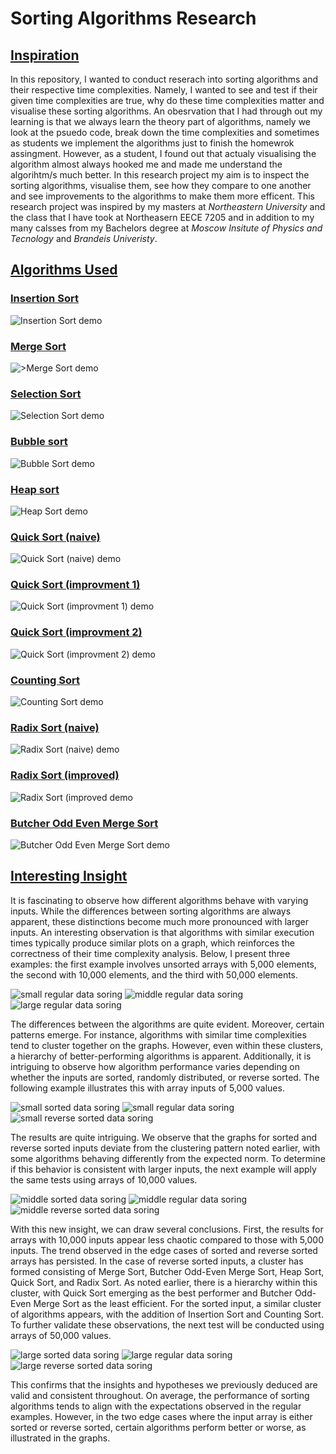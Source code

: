 ﻿# Sorting Algorithms Research

## <ins>Inspiration<ins>
In this repository, I wanted to conduct reserach into sorting algorithms and their respective time complexities. Namely, I wanted to see and test if their given time complexities are true, why do these time complexities matter and visualise these sorting algorithms. An obesrvation that I had through out my learning is that we always learn the theory part of algorithms, namely we look at the psuedo code, break down the time complexities and sometimes as students we implement the algorithms just to finish the homewrok assingment. However, as a student, I found out that actualy visualising the algorithm almost always hooked me and made me understand the algorihtm/s much better. In this research project my aim is to inspect the sorting algorithms, visualise them, see how they compare to one another and see improvements to the algorithms to make them more efficent. This research project was inspired by my masters at *Northeastern University* and the class that I have took at Northeasern EECE 7205 and in addition to my many calsses from my Bachelors degree at *Moscow Insitute of Physics and Tecnology* and *Brandeis Univeristy*.

## <ins>Algorithms Used<ins>

### <ins>Insertion Sort<ins>

![Insertion Sort demo](gifs/insertion_sort_animation.gif)

### <ins>Merge Sort<ins>

![>Merge Sort demo](gifs/merge_sort_animation.gif)

### <ins>Selection Sort<ins>

![Selection Sort demo](gifs/selection_sort_animation.gif)

### <ins>Bubble sort<ins>

![Bubble Sort demo](gifs/bubble_sort_animation.gif)

### <ins>Heap sort<ins>

![Heap Sort demo](gifs/heap_sort_animation.gif)

### <ins>Quick Sort (naive)<ins>

![Quick Sort (naive) demo](gifs/quick_sort_naive_animation.gif)

### <ins>Quick Sort (improvment 1)<ins>

![Quick Sort (improvment 1) demo](gifs/quick_sort_impr_1_animation.gif)

### <ins>Quick Sort (improvment 2)<ins>

![Quick Sort (improvment 2) demo](gifs/quick_sort_impr_2_animation.gif)

### <ins>Counting Sort<ins>

![Counting Sort demo](gifs/counting_sort_animation.gif)

### <ins>Radix Sort (naive)<ins>

![Radix Sort (naive) demo](gifs/radix_sort_improved_animation.gif)

### <ins>Radix Sort (improved)<ins>

![Radix Sort (improved demo](gifs/radix_sort_improved_animation.gif)

### <ins>Butcher Odd Even Merge Sort<ins>

![Butcher Odd Even Merge Sort demo](gifs/butcher_odd_even_merge_sort_animation.gif)

## <ins>Interesting Insight<ins>

It is fascinating to observe how different algorithms behave with varying inputs. While the differences between sorting algorithms are always apparent, these distinctions become much more pronounced with larger inputs. An interesting observation is that algorithms with similar execution times typically produce similar plots on a graph, which reinforces the correctness of their time complexity analysis. Below, I present three examples: the first example involves unsorted arrays with 5,000 elements, the second with 10,000 elements, and the third with 50,000 elements.

![small regular data soring](plots/plots_of_algo_comparisons/small%20regular.png)
![middle regular data soring](plots/plots_of_algo_comparisons/middle%20regular.png)
![large regular data soring](plots/plots_of_algo_comparisons/long%20regular.png)

The differences between the algorithms are quite evident. Moreover, certain patterns emerge. For instance, algorithms with similar time complexities tend to cluster together on the graphs. However, even within these clusters, a hierarchy of better-performing algorithms is apparent. Additionally, it is intriguing to observe how algorithm performance varies depending on whether the inputs are sorted, randomly distributed, or reverse sorted. The following example illustrates this with array inputs of 5,000 values.

![small sorted data soring](plots/plots_of_algo_comparisons/small%20sorted.png)
![small regular data soring](plots/plots_of_algo_comparisons/small%20regular.png)
![small reverse sorted data soring](plots/plots_of_algo_comparisons/small%20revrse%20sorted.png)

The results are quite intriguing. We observe that the graphs for sorted and reverse sorted inputs deviate from the clustering pattern noted earlier, with some algorithms behaving differently from the expected norm. To determine if this behavior is consistent with larger inputs, the next example will apply the same tests using arrays of 10,000 values.

![middle sorted data soring](plots/plots_of_algo_comparisons/middle%20sorted.png)
![middle regular data soring](plots/plots_of_algo_comparisons/middle%20regular.png)
![middle reverse sorted data soring](plots/plots_of_algo_comparisons/middle%20reverse%20sorted.png)

With this new insight, we can draw several conclusions. First, the results for arrays with 10,000 inputs appear less chaotic compared to those with 5,000 inputs. The trend observed in the edge cases of sorted and reverse sorted arrays has persisted. In the case of reverse sorted inputs, a cluster has formed consisting of Merge Sort, Butcher Odd-Even Merge Sort, Heap Sort, Quick Sort, and Radix Sort. As noted earlier, there is a hierarchy within this cluster, with Quick Sort emerging as the best performer and Butcher Odd-Even Merge Sort as the least efficient. For the sorted input, a similar cluster of algorithms appears, with the addition of Insertion Sort and Counting Sort. To further validate these observations, the next test will be conducted using arrays of 50,000 values.

![large sorted data soring](plots/plots_of_algo_comparisons/long%20sorted.png)
![large regular data soring](plots/plots_of_algo_comparisons/long%20regular.png)
![large reverse sorted data soring](plots/plots_of_algo_comparisons/long%20unosrted.png)

This confirms that the insights and hypotheses we previously deduced are valid and consistent throughout. On average, the performance of sorting algorithms tends to align with the expectations observed in the regular examples. However, in the two edge cases where the input array is either sorted or reverse sorted, certain algorithms perform better or worse, as illustrated in the graphs.



